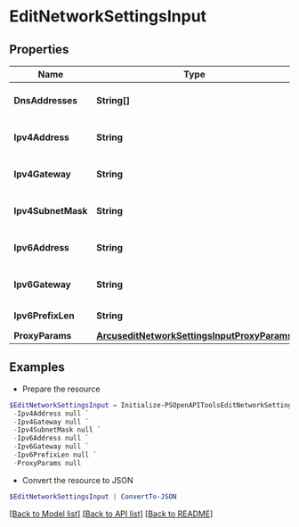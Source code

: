 # EditNetworkSettingsInput
## Properties

Name | Type | Description | Notes
------------ | ------------- | ------------- | -------------
**DnsAddresses** | **String[]** | Dns address of the system | [optional] 
**Ipv4Address** | **String** | ipv4 address of the system | [optional] 
**Ipv4Gateway** | **String** | ipv4 gateway of the system | [optional] 
**Ipv4SubnetMask** | **String** | NetMask for IPV4 address | [optional] 
**Ipv6Address** | **String** | IPV6 address of the system | [optional] 
**Ipv6Gateway** | **String** | IPV6 address of the system | [optional] 
**Ipv6PrefixLen** | **String** | IPV6 Prefix length | [optional] 
**ProxyParams** | [**ArcuseditNetworkSettingsInputProxyParams**](ArcuseditNetworkSettingsInputProxyParams.md) |  | [optional] 

## Examples

- Prepare the resource
```powershell
$EditNetworkSettingsInput = Initialize-PSOpenAPIToolsEditNetworkSettingsInput  -DnsAddresses null `
 -Ipv4Address null `
 -Ipv4Gateway null `
 -Ipv4SubnetMask null `
 -Ipv6Address null `
 -Ipv6Gateway null `
 -Ipv6PrefixLen null `
 -ProxyParams null
```

- Convert the resource to JSON
```powershell
$EditNetworkSettingsInput | ConvertTo-JSON
```

[[Back to Model list]](../README.md#documentation-for-models) [[Back to API list]](../README.md#documentation-for-api-endpoints) [[Back to README]](../README.md)

